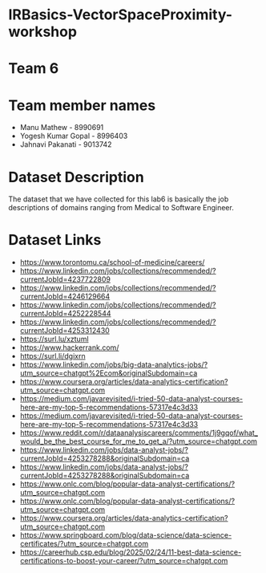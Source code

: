 # IRBasics-VectorSpaceProximity-workshop

# Team 6

# Team member names
- Manu Mathew - 8990691
- Yogesh Kumar Gopal - 8996403 
- Jahnavi Pakanati - 9013742

# Dataset Description
The dataset that we have collected for this lab6 is basically the job descriptions of domains ranging from Medical to Software Engineer.

# Dataset Links
- https://www.torontomu.ca/school-of-medicine/careers/
- https://www.linkedin.com/jobs/collections/recommended/?currentJobId=4237722809
- https://www.linkedin.com/jobs/collections/recommended/?currentJobId=4246129664
- https://www.linkedin.com/jobs/collections/recommended/?currentJobId=4252228544
- https://www.linkedin.com/jobs/collections/recommended/?currentJobId=4253312430
- https://surl.lu/xztuml
- https://www.hackerrank.com/ 
- https://surl.li/dgixrn 
- https://www.linkedin.com/jobs/big-data-analytics-jobs/?utm_source=chatgpt%2Ecom&originalSubdomain=ca
- https://www.coursera.org/articles/data-analytics-certification?utm_source=chatgpt.com
- https://medium.com/javarevisited/i-tried-50-data-analyst-courses-here-are-my-top-5-recommendations-57317e4c3d33
- https://medium.com/javarevisited/i-tried-50-data-analyst-courses-here-are-my-top-5-recommendations-57317e4c3d33
- https://www.reddit.com/r/dataanalysiscareers/comments/1j9gqof/what_would_be_the_best_course_for_me_to_get_a/?utm_source=chatgpt.com
- https://www.linkedin.com/jobs/data-analyst-jobs/?currentJobId=4253278288&originalSubdomain=ca
- https://www.linkedin.com/jobs/data-analyst-jobs/?currentJobId=4253278288&originalSubdomain=ca
- https://www.onlc.com/blog/popular-data-analyst-certifications/?utm_source=chatgpt.com
- https://www.onlc.com/blog/popular-data-analyst-certifications/?utm_source=chatgpt.com
- https://www.coursera.org/articles/data-analytics-certification?utm_source=chatgpt.com
- https://www.springboard.com/blog/data-science/data-science-certificates/?utm_source=chatgpt.com
- https://careerhub.csp.edu/blog/2025/02/24/11-best-data-science-certifications-to-boost-your-career/?utm_source=chatgpt.com
